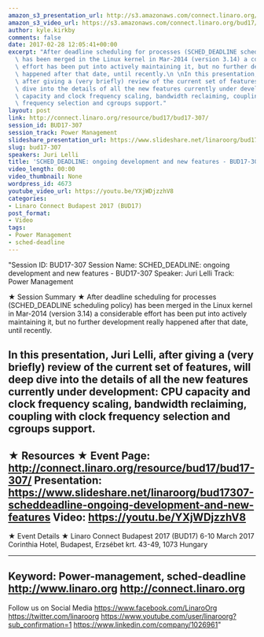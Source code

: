 ```yaml
---
amazon_s3_presentation_url: http://s3.amazonaws.com/connect.linaro.org/bud17/Presentations/BUD17-307%20-%20SCHED_DEADLINE-%20ongoing%20development%20and%20new%20features.pdf
amazon_s3_video_url: https://s3.amazonaws.com/connect.linaro.org/bud17/Videos/Wednesday/Bud17-307%20SCHED_DEADLINE%20%20ongoing%20development%20and%20new%20features.mp4
author: kyle.kirkby
comments: false
date: 2017-02-28 12:05:41+00:00
excerpt: "After deadline scheduling for processes (SCHED_DEADLINE scheduling policy)\
  \ has been merged in the Linux kernel in Mar-2014 (version 3.14) a considerable\
  \ effort has been put into actively maintaining it, but no further development really\
  \ happened after that date, until recently.\n \nIn this presentation, Juri Lelli,\
  \ after giving a (very briefly) review of the current set of features, will deep\
  \ dive into the details of all the new features currently under development: CPU\
  \ capacity and clock frequency scaling, bandwidth reclaiming, coupling with clock\
  \ frequency selection and cgroups support."
layout: post
link: http://connect.linaro.org/resource/bud17/bud17-307/
session_id: BUD17-307
session_track: Power Management
slideshare_presentation_url: https://www.slideshare.net/linaroorg/bud17307-scheddeadline-ongoing-development-and-new-features
slug: bud17-307
speakers: Juri Lelli
title: 'SCHED_DEADLINE: ongoing development and new features - BUD17-307'
video_length: 00:00
video_thumbnail: None
wordpress_id: 4673
youtube_video_url: https://youtu.be/YXjWDjzzhV8
categories:
- Linaro Connect Budapest 2017 (BUD17)
post_format:
- Video
tags:
- Power Management
- sched-deadline
---
```


"Session ID: BUD17-307
Session Name: SCHED_DEADLINE: ongoing development and new features - BUD17-307
Speaker: Juri Lelli
Track: Power Management


★ Session Summary ★
After deadline scheduling for processes (SCHED_DEADLINE scheduling policy) has been merged in the Linux kernel in Mar-2014 (version 3.14) a considerable effort has been put into actively maintaining it, but no further development really happened after that date, until recently.
 
In this presentation, Juri Lelli, after giving a (very briefly) review of the current set of features, will deep dive into the details of all the new features currently under development: CPU capacity and clock frequency scaling, bandwidth reclaiming, coupling with clock frequency selection and cgroups support.
---------------------------------------------------
★ Resources ★
Event Page: http://connect.linaro.org/resource/bud17/bud17-307/
Presentation: https://www.slideshare.net/linaroorg/bud17307-scheddeadline-ongoing-development-and-new-features
Video: https://youtu.be/YXjWDjzzhV8
 ---------------------------------------------------

★ Event Details ★
Linaro Connect Budapest 2017 (BUD17)
6-10 March 2017
Corinthia Hotel, Budapest,
Erzsébet krt. 43-49,
1073 Hungary

---------------------------------------------------
Keyword: Power-management, sched-deadline
http://www.linaro.org
http://connect.linaro.org
---------------------------------------------------
Follow us on Social Media
https://www.facebook.com/LinaroOrg
https://twitter.com/linaroorg
https://www.youtube.com/user/linaroorg?sub_confirmation=1
https://www.linkedin.com/company/1026961"
